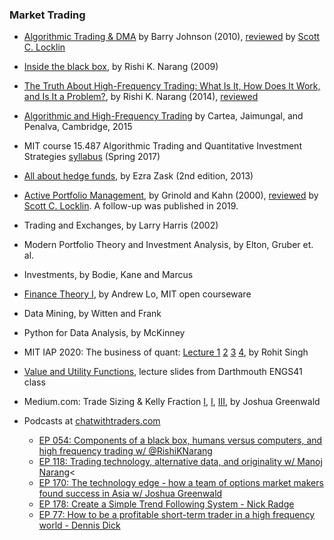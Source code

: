### Market Trading
* <a href="https://www.amazon.com/Algorithmic-Trading-DMA-introduction-strategies/dp/0956399207/ref=sr_1_3?crid=1NKWJ07CNLTYE&keywords=algorithmic+trading+and+dma&qid=1578104806&sprefix=algorithmic+trading+and+d%2Caps%2C162&sr=8-3">Algorithmic Trading & DMA</a> by Barry Johnson (2010), <a href="https://www.amazon.com/gp/customer-reviews/R3USX62BQJY3A0/ref=cm_cr_getr_d_rvw_ttl?ie=UTF8&ASIN=0956399207">reviewed</a> by <a href="https://www.amazon.com/gp/profile/amzn1.account.AGPC5KWPYAIHN2VMHO2NMZ3556QA/ref=cm_cr_srp_d_gw_btm?ie=UTF8">Scott C. Locklin</a>
* <a href="https://www.amazon.com/Inside-Black-Box-Quantitative-Frequency/dp/1118362411/ref=sr_1_1?crid=WEXX5FPPAV1Y&keywords=inside+the+black+box+the+simple+truth+about+quantitative+trading&qid=1578105037&sprefix=inside+the+black+box%2Caps%2C157&sr=8-1">Inside the black box</a>, by Rishi K. Narang (2009)
* <a href="https://www.amazon.com/gp/product/B00JV6BJG8/ref=dbs_a_def_rwt_hsch_vapi_taft_p1_i2">The Truth About High-Frequency Trading: What Is It, How Does It Work, and Is It a Problem?</a>, by Rishi K. Narang (2014), <a href="https://www.amazon.com/gp/customer-reviews/R2Q2F4216JL1S8/ref=cm_cr_dp_d_rvw_ttl?ie=UTF8&ASIN=B00JV6BJG8">reviewed</a>
* <a href="https://www.book2look.com/book/9781107091146">Algorithmic and High-Frequency Trading</a> by Cartea, Jaimungal, and Penalva, Cambridge, 2015
* MIT course 15.487 Algorithmic Trading and Quantitative Investment Strategies <a href="https://sloanbid.mit.edu/resources/15.487.pdf">syllabus</a> (Spring 2017)
* <a href="https://www.amazon.com/About-Hedge-Revised-Second-McGraw-Hill/dp/0071768319/ref=sr_1_4?crid=15II0RW2V5VWR&keywords=all+about+hedge+funds&qid=1578105687&sprefix=all+about+hedge%2Caps%2C145&sr=8-4">All about hedge funds</a>, by Ezra Zask (2nd edition, 2013)
* <a href="https://www.amazon.com/Active-Portfolio-Management-Quantitative-Controlling/dp/0070248826/ref=sr_1_3?crid=3BFCSAH4GJTMJ&keywords=active+portfolio+management&qid=1578105832&sprefix=active+port%2Caps%2C148&sr=8-3">Active Portfolio Management</a>, by Grinold and Kahn (2000), <a href="https://www.amazon.com/gp/customer-reviews/R15967OE2LWONA/ref=cm_cr_dp_d_rvw_ttl?ie=UTF8&ASIN=0070248826">reviewed</a> by <a href="https://www.amazon.com/gp/profile/amzn1.account.AGPC5KWPYAIHN2VMHO2NMZ3556QA/ref=cm_cr_srp_d_gw_btm?ie=UTF8">Scott C. Locklin</a>. A follow-up was published in 2019.
* Trading and Exchanges, by Larry Harris (2002)
* Modern Portfolio Theory and Investment Analysis, by Elton, Gruber et. al.
* Investments, by Bodie, Kane and Marcus
* <a href="https://ocw.mit.edu/courses/sloan-school-of-management/15-401-finance-theory-i-fall-2008/">Finance Theory I</a>, by Andrew Lo, MIT open courseware
* Data Mining, by Witten and Frank
* Python for Data Analysis, by McKinney
* MIT IAP 2020: The business of quant: <a href="http://bitdribble.com/home/doc/finance/TBQI-Lecture-Slides/TBQI- Lec 1.pdf">Lecture 1</a> <a href="http://bitdribble.com/home/doc/finance/TBQI-Lecture-Slides/TBQI- Lec 2.pdf">2</a> <a href="http://bitdribble.com/home/doc/finance/TBQI-Lecture-Slides/TBQI- Lec 3.pdf">3</a> <a href="http://bitdribble.com/home/doc/finance/TBQI-Lecture-Slides/TBQI- Lec 4.pdf">4</a>, by Rohit Singh
* <a href="http://www.dartmouth.edu/~cushman/courses/engs41/Mark%20Borsuk's%20version%20of%20course/Lectures/Lecture11_ENGS41_post.pdf">Value and Utility Functions</a>, lecture slides from Darthmouth ENGS41 class
* Medium.com: Trade Sizing & Kelly Fraction <a href="https://medium.com/lxdx/trade-sizing-fb546bc3b1aa">I</a>, <a href="https://medium.com/lxdx/trade-sizing-ii-of-iv-a9ce33de5ae4">I</a>, <a href="https://medium.com/lxdx/trade-sizing-iii-of-iv-706e342dda43">III</a>, by Joshua Greenwald

* Podcasts at <a href="https://chatwithtraders.com">chatwithtraders.com</a>
  * <a href="https://chatwithtraders.com/ep-054-rishi-narang/">EP 054: Components of a black box, humans versus computers, and high frequency trading w/ @RishiKNarang</a>
  * <a href="https://chatwithtraders.com/ep-118-manoj-narang/">EP 118: Trading technology, alternative data, and originality w/ Manoj Narang</a><
  * <a href="https://chatwithtraders.com/ep-170-joshua-greenwald/">EP 170: The technology edge - how a team of options market makers found success in Asia w/ Joshua Greenwald</a>
  * <a href="https://www.youtube.com/watch?v=EUUd2kq1Mh4">EP 178: Create a Simple Trend Following System - Nick Radge</a>
  * <a href="https://www.youtube.com/watch?v=WpZhIpVStgI">EP 77: How to be a profitable short-term trader in a high frequency world - Dennis Dick</a>
